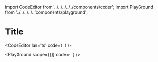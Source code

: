 import CodeEditor from '../../../../../components/coder';
import PlayGround from '../../../../../components/playground';

# Title

<CodeEditor lan='ts' code={`
`} />

<PlayGround scope={{}} code={`
`} />
